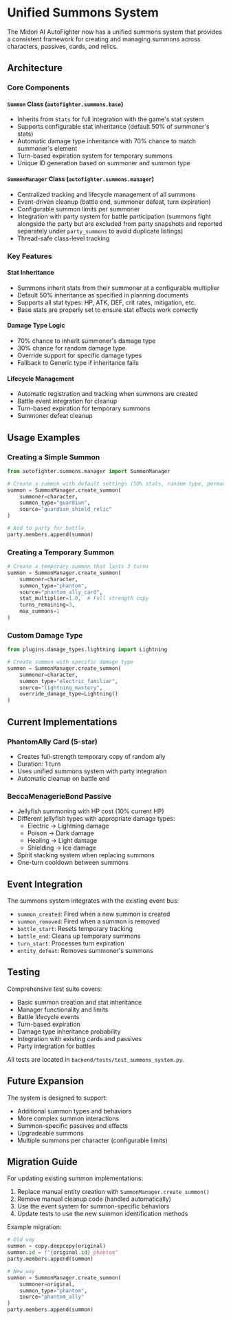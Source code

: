 # Unified Summons System

The Midori AI AutoFighter now has a unified summons system that provides a consistent framework for creating and managing summons across characters, passives, cards, and relics.

## Architecture

### Core Components

#### `Summon` Class (`autofighter.summons.base`)
- Inherits from `Stats` for full integration with the game's stat system
- Supports configurable stat inheritance (default 50% of summoner's stats)
- Automatic damage type inheritance with 70% chance to match summoner's element
- Turn-based expiration system for temporary summons
- Unique ID generation based on summoner and summon type

#### `SummonManager` Class (`autofighter.summons.manager`)
- Centralized tracking and lifecycle management of all summons
- Event-driven cleanup (battle end, summoner defeat, turn expiration)
- Configurable summon limits per summoner
- Integration with party system for battle participation
  (summons fight alongside the party but are excluded from party snapshots
  and reported separately under `party_summons` to avoid duplicate listings)
- Thread-safe class-level tracking

### Key Features

#### Stat Inheritance
- Summons inherit stats from their summoner at a configurable multiplier
- Default 50% inheritance as specified in planning documents
- Supports all stat types: HP, ATK, DEF, crit rates, mitigation, etc.
- Base stats are properly set to ensure stat effects work correctly

#### Damage Type Logic
- 70% chance to inherit summoner's damage type
- 30% chance for random damage type
- Override support for specific damage types
- Fallback to Generic type if inheritance fails

#### Lifecycle Management
- Automatic registration and tracking when summons are created
- Battle event integration for cleanup
- Turn-based expiration for temporary summons
- Summoner defeat cleanup

## Usage Examples

### Creating a Simple Summon

```python
from autofighter.summons.manager import SummonManager

# Create a summon with default settings (50% stats, random type, permanent)
summon = SummonManager.create_summon(
    summoner=character,
    summon_type="guardian", 
    source="guardian_shield_relic"
)

# Add to party for battle
party.members.append(summon)
```

### Creating a Temporary Summon

```python
# Create a temporary summon that lasts 3 turns
summon = SummonManager.create_summon(
    summoner=character,
    summon_type="phantom",
    source="phantom_ally_card",
    stat_multiplier=1.0,  # Full strength copy
    turns_remaining=3,
    max_summons=1
)
```

### Custom Damage Type

```python
from plugins.damage_types.lightning import Lightning

# Create summon with specific damage type
summon = SummonManager.create_summon(
    summoner=character,
    summon_type="electric_familiar",
    source="lightning_mastery",
    override_damage_type=Lightning()
)
```

## Current Implementations

### PhantomAlly Card (5-star)
- Creates full-strength temporary copy of random ally
- Duration: 1 turn
- Uses unified summons system with party integration
- Automatic cleanup on battle end

### BeccaMenagerieBond Passive
- Jellyfish summoning with HP cost (10% current HP)
- Different jellyfish types with appropriate damage types:
  - Electric → Lightning damage
  - Poison → Dark damage  
  - Healing → Light damage
  - Shielding → Ice damage
- Spirit stacking system when replacing summons
- One-turn cooldown between summons

## Event Integration

The summons system integrates with the existing event bus:

- `summon_created`: Fired when a new summon is created
- `summon_removed`: Fired when a summon is removed
- `battle_start`: Resets temporary tracking
- `battle_end`: Cleans up temporary summons
- `turn_start`: Processes turn expiration
- `entity_defeat`: Removes summoner's summons

## Testing

Comprehensive test suite covers:
- Basic summon creation and stat inheritance
- Manager functionality and limits
- Battle lifecycle events
- Turn-based expiration
- Damage type inheritance probability
- Integration with existing cards and passives
- Party integration for battles

All tests are located in `backend/tests/test_summons_system.py`.

## Future Expansion

The system is designed to support:
- Additional summon types and behaviors
- More complex summon interactions
- Summon-specific passives and effects
- Upgradeable summons
- Multiple summons per character (configurable limits)

## Migration Guide

For updating existing summon implementations:

1. Replace manual entity creation with `SummonManager.create_summon()`
2. Remove manual cleanup code (handled automatically)
3. Use the event system for summon-specific behaviors
4. Update tests to use the new summon identification methods

Example migration:
```python
# Old way
summon = copy.deepcopy(original)
summon.id = f"{original.id}_phantom"
party.members.append(summon)

# New way  
summon = SummonManager.create_summon(
    summoner=original,
    summon_type="phantom",
    source="phantom_ally"
)
party.members.append(summon)
```
